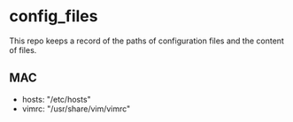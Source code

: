 # config_files

This repo keeps a record of the paths of configuration files and the content of files.

## MAC

* hosts: "/etc/hosts"
* vimrc: "/usr/share/vim/vimrc"